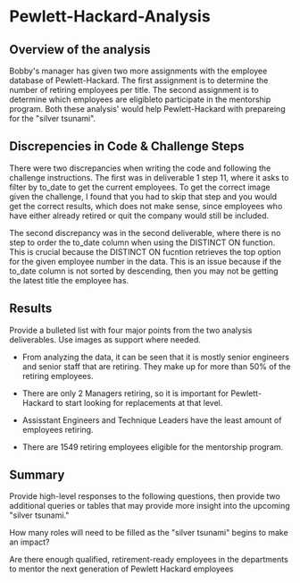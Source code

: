 # Pewlett-Hackard-Analysis
## Overview of the analysis
Bobby's manager has given two more assignments with the employee database of Pewlett-Hackard. The first assignment is to determine the number of retiring employees per title. The second assignment is to determine which employees are eligibleto participate in the mentorship program. Both these analysis' would help Pewlett-Hackard with prepareing for the "silver tsunami". 


## Discrepencies in Code & Challenge Steps
There were two discrepancies when writing the code and following the challenge instructions. The first was in deliverable 1 step 11, where it asks to filter by to_date to get the current employees. To get the correct image given the challenge, I found that you had to skip that step and you would get the correct results, which does not make sense, since employees who have either already retired or quit the company would still be included. 

The second discrepancy was in the second deliverable, where there is no step to order the to_date column when using the DISTINCT ON function. This is crucial because the DISTINCT ON fucntion retrieves the top option for the given employee number in the data. This is an issue because if the to_date column is not sorted by descending, then you may not be getting the latest title the employee has. 

## Results
Provide a bulleted list with four major points from the two analysis deliverables. Use images as support where needed.

- From analyzing the data, it can be seen that it is mostly senior engineers and senior staff that are retiring. They make up for more than 50% of the retiring employees.

- There are only 2 Managers retiring, so it is important for Pewlett-Hackard to start looking for replacements at that level.

- Assisstant Engineers and Technique Leaders have the least amount of employees retiring. 

- There are 1549 retiring employees eligible for the mentorship program. 


## Summary 
Provide high-level responses to the following questions, then provide two additional queries or tables that may provide more insight into the upcoming "silver tsunami."

How many roles will need to be filled as the "silver tsunami" begins to make an impact?



Are there enough qualified, retirement-ready employees in the departments to mentor the next generation of Pewlett Hackard employees
